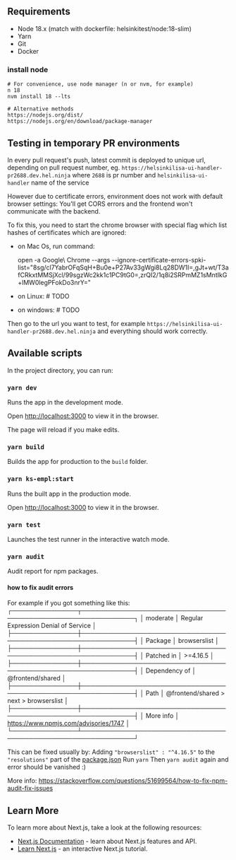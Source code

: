 ## Requirements

- Node 18.x (match with dockerfile: helsinkitest/node:18-slim)
- Yarn
- Git
- Docker

### install node

    # For convenience, use node manager (n or nvm, for example)
    n 18
    nvm install 18 --lts

    # Alternative methods
    https://nodejs.org/dist/
    https://nodejs.org/en/download/package-manager

## Testing in temporary PR environments

In every pull request's push, latest commit is deployed to unique url, depending on pull request number,
eg. `https://helsinkilisa-ui-handler-pr2688.dev.hel.ninja` where `2688` is pr number and `helsinkilisa-ui-handler` name of the service

However due to certificate errors, environment does not work with default browser settings:
You'll get CORS errors and the frontend won't communicate with the backend.

To fix this, you need to start the chrome browser with special flag which list hashes of
certificates which are ignored:

- on Mac Os, run command:

  open -a Google\ Chrome --args --ignore-certificate-errors-spki-list="8sg/cl7YabrOFqSqH+Bu0e+P27Av33gWgi8Lq28DW1I=,gJt+wt/T3afCRkxtMMSjXcl/99sgzWc2kk1c1PC9tG0=,zrQI2/1q8i2SRPmMZ1sMntIkG+lMW0legPFokDo3nrY="

- on Linux: # TODO
- on windows: # TODO

Then go to the url you want to test, for example `https://helsinkilisa-ui-handler-pr2688.dev.hel.ninja`
and everything should work correctly.

## Available scripts

In the project directory, you can run:

### `yarn dev`

Runs the app in the development mode.

Open [http://localhost:3000](http://localhost:3000) to view it in the browser.

The page will reload if you make edits.

### `yarn build`

Builds the app for production to the `build` folder.

### `yarn ks-empl:start`

Runs the built app in the production mode.

Open [http://localhost:3000](http://localhost:3000) to view it in the browser.

### `yarn test`

Launches the test runner in the interactive watch mode.

### `yarn audit`

Audit report for npm packages.

#### how to fix audit errors

For example if you got something like this:
┌───────────────┬──────────────────────────────────────────────────────────────┐
│ moderate │ Regular Expression Denial of Service │
├───────────────┼──────────────────────────────────────────────────────────────┤
│ Package │ browserslist │
├───────────────┼──────────────────────────────────────────────────────────────┤
│ Patched in │ >=4.16.5 │
├───────────────┼──────────────────────────────────────────────────────────────┤
│ Dependency of │ @frontend/shared │
├───────────────┼──────────────────────────────────────────────────────────────┤
│ Path │ @frontend/shared > next > browserslist │
├───────────────┼──────────────────────────────────────────────────────────────┤
│ More info │ https://www.npmjs.com/advisories/1747 │
└───────────────┴──────────────────────────────────────────────────────────────┘

This can be fixed usually by:
Adding `"browserslist" : "^4.16.5"`
to the `"resolutions"` part of the [package.json](./package.json)
Run `yarn`
Then `yarn audit` again and error should be vanished :)

More info: https://stackoverflow.com/questions/51699564/how-to-fix-npm-audit-fix-issues

## Learn More

To learn more about Next.js, take a look at the following resources:

- [Next.js Documentation](https://nextjs.org/docs) - learn about Next.js features and API.
- [Learn Next.js](https://nextjs.org/learn) - an interactive Next.js tutorial.
